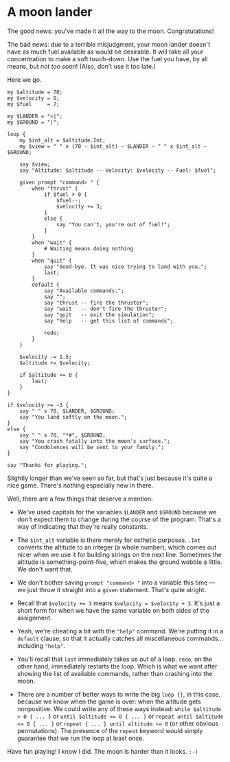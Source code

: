 # A moon lander

The good news: you've made it all the way to the moon. Congratulations!

The bad news: due to a terrible misjudgment, your moon lander doesn't have as much fuel available as would be desirable. It will take all your concentration to make a soft touch-down. Use the fuel you have, by all means, but *not too soon*! (Also, don't use it too late.)

Here we go.

    my $altitude = 70;
    my $velocity = 0;
    my $fuel     = 7;
    
    my $LANDER = "<|";
    my $GROUND = "|";
    
    loop {
        my $int_alt = $altitude.Int;
        my $view = " " x (70 - $int_alt) ~ $LANDER ~ " " x $int_alt ~ $GROUND;
    
        say $view;
        say "Altitude: $altitude -- Velocity: $velocity -- Fuel: $fuel";
    
        given prompt "command> " {
            when "thrust" {
                if $fuel > 0 {
                    $fuel--;
                    $velocity += 3;
                }
                else {
                    say "You can't, you're out of fuel!";
                }
            }
            when "wait" {
                # Waiting means doing nothing
            }
            when "quit" {
                say "Good-bye. It was nice trying to land with you.";
                last;
            }
            default {
                say "Available commands:";
                say "";
                say "thrust -- fire the thruster";
                say "wait   -- don't fire the thruster";
                say "quit   -- exit the simulation";
                say "help   -- get this list of commands";
    
                redo;
            }
        }
    
        $velocity -= 1.5;
        $altitude += $velocity;
    
        if $altitude <= 0 {
            last;
        }
    }
    
    if $velocity >= -3 {
        say " " x 70, $LANDER, $GROUND;
        say "You land softly on the moon.";
    }
    else {
        say " " x 70, "*#", $GROUND;
        say "You crash fatally into the moon's surface.";
        say "Condolences will be sent to your family.";
    }
    
    say "Thanks for playing.";

Slightly longer than we've seen so far, but that's just because it's quite a nice game. There's nothing especially new in there.

Well, there are a few things that deserve a mention:

* We've used capitals for the variables `$LANDER` and `$GROUND` because we don't expect them to change during the course of the program. That's a way of indicating that they're really constants.

* The `$int_alt` variable is there merely for esthetic purposes. `.Int` converts the altitude to an integer (a whole number), which comes out nicer when we use it for building strings on the next line. Sometimes the altitude is something-point-five, which makes the ground wobble a little. We don't want that.

* We don't bother saving `prompt "command> "` into a variable this time &mdash; we just throw it straight into a `given` statement. That's quite alright.

* Recall that `$velocity += 3` means `$velocity = $velocity + 3`. It's just a short form for when we have the same variable on both sides of the assignment.

* Yeah, we're cheating a bit with the `"help"` command. We're putting it in a `default` clause, so that it actually catches all miscellaneous commands... including `"help"`.

* You'll recall that `last` immediately takes us out of a loop. `redo`, on the other hand, immediately restarts the loop. Which is what we want after showing the list of available commands, rather than crashing into the moon.

* There are a number of better ways to write the big `loop {}`, in this case, because we know when the game is over: when the altitude gets nonpositive. We could write any of these ways instead: `while $altitude > 0 { ... }` or `until $altitude <= 0 { ... }` or `repeat until $altitude <= 0 { ... }` or `repeat { ... } until altitude <= 0` (or other obvious permutations). The presence of the `repeat` keyword would simply guarantee that we run the loop at least once.

Have fun playing! I know I did. The moon is harder than it looks. `:-)`
